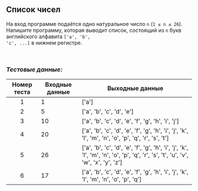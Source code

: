 ## Список чисел

На вход программе подаётся одно натуральное число <code>n</code> (<code>1 ≤ n ≤ 26</code>). Напишите программу, которая выводит список,
состоящий из <code>n</code> букв английского алфавита <code>['a', 'b', 'c', ...]</code> в нижнем регистре.

<br>

### *Тестовые данные:*

| Номер теста | Входные данные | Выходные данные                                                                                                                    |
|:-----------:|----------------|------------------------------------------------------------------------------------------------------------------------------------|
|      1      | 1              | ['a']                                                                                                                              |
|      2      | 5              | ['a', 'b', 'c', 'd', 'e']                                                                                                          |
|      3      | 10             | ['a', 'b', 'c', 'd', 'e', 'f', 'g', 'h', 'i', 'j']                                                                                 |
|      4      | 20             | ['a', 'b', 'c', 'd', 'e', 'f', 'g', 'h', 'i', 'j', 'k', 'l', 'm', 'n', 'o', 'p', 'q', 'r', 's', 't']                               | 
|      5      | 26             | ['a', 'b', 'c', 'd', 'e', 'f', 'g', 'h', 'i', 'j', 'k', 'l', 'm', 'n', 'o', 'p', 'q', 'r', 's', 't', 'u', 'v', 'w', 'x', 'y', 'z'] |
|      6      | 17             | ['a', 'b', 'c', 'd', 'e', 'f', 'g', 'h', 'i', 'j', 'k', 'l', 'm', 'n', 'o', 'p', 'q']                                              |
